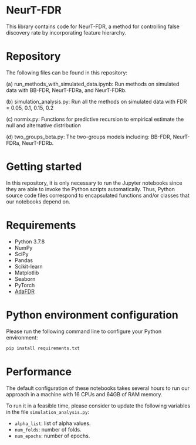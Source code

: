 # NeurT-FDR

This library contains code for NeurT-FDR, a method for controlling false discovery rate by incorporating feature hierarchy. 


# Repository

The following files can be found in this repository:


(a) run_methods_with_simulated_data.ipynb: Run methods on simulated data with BB-FDR, NeurT-FDRa, and NeurT-FDRb.

(b) simulation_analysis.py: Run all the methods on simulated data with FDR = 0.05, 0.1, 0.15, 0.2

(c) normix.py: Functions for predictive recursion to empirical estimate the null and alternative distribution

(d) two_groups_beta.py: The two-groups models including: BB-FDR, NeurT-FDRa, NeurT-FDRb.


# Getting started

In this repository, it is only necessary to run the Jupyter notebooks since they are able to invoke the Python scripts automatically. Thus, Python source code files correspond to encapsulated functions and/or classes that our notebooks depend on.


# Requirements

- Python 3.7.8
- NumPy
- SciPy
- Pandas
- Scikit-learn
- Matplotlib
- Seaborn
- PyTorch
- [AdaFDR](https://pypi.org/project/adafdr/)

# Python environment configuration

Please run the following command line to configure your Python environment:

```bash
pip install requirements.txt
```

# Performance 

The default configuration of these notebooks takes several hours to run our approach in a machine with 16 CPUs and 64GB of RAM memory.

To run it in a feasible time, please consider to update the following variables in the file `simulation_analysis.py`:
- `alpha_list`: list of alpha values.
- `num_folds`: number of folds.
- `num_epochs`: number of epochs.

